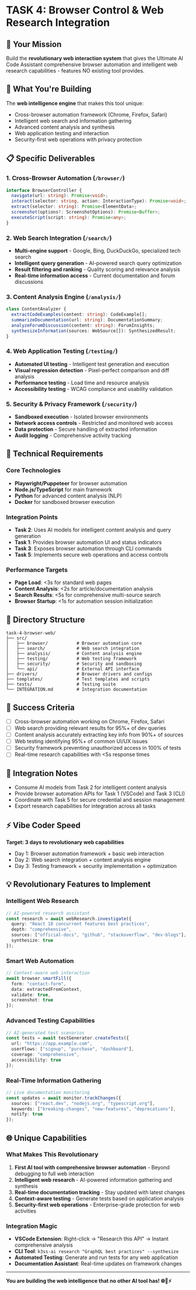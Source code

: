 # TASK 4: Browser Control & Web Research Integration

## 🎯 Your Mission
Build the **revolutionary web interaction system** that gives the Ultimate AI Code Assistant comprehensive browser automation and intelligent web research capabilities - features NO existing tool provides.

## 🚀 What You're Building
The **web intelligence engine** that makes this tool unique:
- Cross-browser automation framework (Chrome, Firefox, Safari)
- Intelligent web search and information gathering
- Advanced content analysis and synthesis
- Web application testing and interaction
- Security-first web operations with privacy protection

## 📋 Specific Deliverables

### 1. Cross-Browser Automation (`/browser/`)
```typescript
interface BrowserController {
  navigate(url: string): Promise<void>;
  interact(selector: string, action: InteractionType): Promise<void>;
  extract(selector: string): Promise<ElementData>;
  screenshot(options?: ScreenshotOptions): Promise<Buffer>;
  executeScript(script: string): Promise<any>;
}
```

### 2. Web Search Integration (`/search/`)
- **Multi-engine support** - Google, Bing, DuckDuckGo, specialized tech search
- **Intelligent query generation** - AI-powered search query optimization
- **Result filtering and ranking** - Quality scoring and relevance analysis
- **Real-time information access** - Current documentation and forum discussions

### 3. Content Analysis Engine (`/analysis/`)
```typescript
class ContentAnalyzer {
  extractCodeExamples(content: string): CodeExample[];
  summarizeDocumentation(url: string): DocumentationSummary;
  analyzeForumDiscussion(content: string): ForumInsights;
  synthesizeInformation(sources: WebSource[]): SynthesizedResult;
}
```

### 4. Web Application Testing (`/testing/`)
- **Automated UI testing** - Intelligent test generation and execution
- **Visual regression detection** - Pixel-perfect comparison and diff analysis
- **Performance testing** - Load time and resource analysis
- **Accessibility testing** - WCAG compliance and usability validation

### 5. Security & Privacy Framework (`/security/`)
- **Sandboxed execution** - Isolated browser environments
- **Network access controls** - Restricted and monitored web access
- **Data protection** - Secure handling of extracted information
- **Audit logging** - Comprehensive activity tracking

## 🔧 Technical Requirements

### Core Technologies
- **Playwright/Puppeteer** for browser automation
- **Node.js/TypeScript** for main framework
- **Python** for advanced content analysis (NLP)
- **Docker** for sandboxed browser execution

### Integration Points
- **Task 2**: Uses AI models for intelligent content analysis and query generation
- **Task 1**: Provides browser automation UI and status indicators
- **Task 3**: Exposes browser automation through CLI commands
- **Task 5**: Implements secure web operations and access controls

### Performance Targets
- **Page Load**: <3s for standard web pages
- **Content Analysis**: <2s for article/documentation analysis
- **Search Results**: <5s for comprehensive multi-source search
- **Browser Startup**: <1s for automation session initialization

## 📁 Directory Structure
```
task-4-browser-web/
├── src/
│   ├── browser/           # Browser automation core
│   ├── search/            # Web search integration
│   ├── analysis/          # Content analysis engine
│   ├── testing/           # Web testing framework
│   ├── security/          # Security and sandboxing
│   └── api/               # External API interface
├── drivers/               # Browser drivers and configs
├── templates/             # Test templates and scripts
├── tests/                 # Testing suite
└── INTEGRATION.md         # Integration documentation
```

## 🎯 Success Criteria
- [ ] Cross-browser automation working on Chrome, Firefox, Safari
- [ ] Web search providing relevant results for 95%+ of dev queries
- [ ] Content analysis accurately extracting key info from 90%+ of sources
- [ ] Web testing identifying 95%+ of common UI/UX issues
- [ ] Security framework preventing unauthorized access in 100% of tests
- [ ] Real-time research capabilities with <5s response times

## 🔗 Integration Notes
- Consume AI models from Task 2 for intelligent content analysis
- Provide browser automation APIs for Task 1 (VSCode) and Task 3 (CLI)
- Coordinate with Task 5 for secure credential and session management
- Export research capabilities for integration across all tasks

## ⚡ Vibe Coder Speed
**Target: 3 days to revolutionary web capabilities**
- Day 1: Browser automation framework + basic web interaction
- Day 2: Web search integration + content analysis engine
- Day 3: Testing framework + security implementation + optimization

## 💡 Revolutionary Features to Implement

### Intelligent Web Research
```typescript
// AI-powered research assistant
const research = await webResearch.investigate({
  query: "React 18 concurrent features best practices",
  depth: "comprehensive",
  sources: ["official-docs", "github", "stackoverflow", "dev-blogs"],
  synthesize: true
});
```

### Smart Web Automation
```typescript
// Context-aware web interaction
await browser.smartFill({
  form: "contact-form",
  data: extractedFromContext,
  validate: true,
  screenshot: true
});
```

### Advanced Testing Capabilities
```typescript
// AI-generated test scenarios
const tests = await testGenerator.createTests({
  url: "https://app.example.com",
  userFlows: ["signup", "purchase", "dashboard"],
  coverage: "comprehensive",
  accessibility: true
});
```

### Real-Time Information Gathering
```typescript
// Live documentation monitoring
const updates = await monitor.trackChanges({
  sources: ["react.dev", "nodejs.org", "typescript.org"],
  keywords: ["breaking-changes", "new-features", "deprecations"],
  notify: true
});
```

## 🌐 Unique Capabilities

### What Makes This Revolutionary
1. **First AI tool with comprehensive browser automation** - Beyond debugging to full web interaction
2. **Intelligent web research** - AI-powered information gathering and synthesis
3. **Real-time documentation tracking** - Stay updated with latest changes
4. **Context-aware testing** - Generate tests based on application analysis
5. **Security-first web operations** - Enterprise-grade protection for web activities

### Integration Magic
- **VSCode Extension**: Right-click → "Research this API" → Instant comprehensive analysis
- **CLI Tool**: `k3ss-ai research "GraphQL best practices" --synthesize`
- **Automated Testing**: Generate and run tests for any web application
- **Documentation Assistant**: Real-time updates on framework changes

---
**You are building the web intelligence that no other AI tool has! 🌐🧠⚡**

